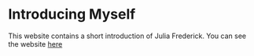 # Introducing Myself
This website contains a short introduction of Julia Frederick.
You can see the website [here](https://epid8060fall2019.github.io/juliaFrederick-introduction/)
